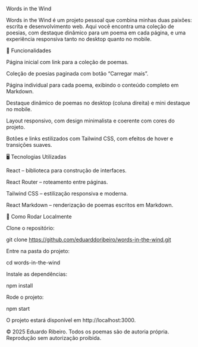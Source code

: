 Words in the Wind

Words in the Wind é um projeto pessoal que combina minhas duas paixões: escrita e desenvolvimento web. Aqui você encontra uma coleção de poesias, com destaque dinâmico para um poema em cada página, e uma experiência responsiva tanto no desktop quanto no mobile.

🌟 Funcionalidades

Página inicial com link para a coleção de poemas.

Coleção de poesias paginada com botão “Carregar mais”.

Página individual para cada poema, exibindo o conteúdo completo em Markdown.

Destaque dinâmico de poemas no desktop (coluna direita) e mini destaque no mobile.

Layout responsivo, com design minimalista e coerente com cores do projeto.

Botões e links estilizados com Tailwind CSS, com efeitos de hover e transições suaves.

🖥️ Tecnologias Utilizadas

React – biblioteca para construção de interfaces.

React Router – roteamento entre páginas.

Tailwind CSS – estilização responsiva e moderna.

React Markdown – renderização de poemas escritos em Markdown.

🚀 Como Rodar Localmente

Clone o repositório:

git clone https://github.com/eduarddoribeiro/words-in-the-wind.git


Entre na pasta do projeto:

cd words-in-the-wind


Instale as dependências:

npm install


Rode o projeto:

npm start


O projeto estará disponível em http://localhost:3000.



© 2025 Eduardo Ribeiro. Todos os poemas são de autoria própria. Reprodução sem autorização proibida.
